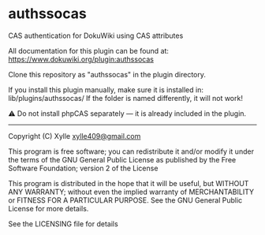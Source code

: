 authssocas
===========

CAS authentication for DokuWiki using CAS attributes

All documentation for this plugin can be found at:
https://www.dokuwiki.org/plugin:authssocas

Clone this repository as "authssocas" in the plugin directory.

If you install this plugin manually, make sure it is installed in:
lib/plugins/authssocas/
If the folder is named differently, it will not work!

⚠️ Do not install phpCAS separately — it is already included in the plugin.


----
Copyright (C) Xylle <xylle409@gmail.com>

This program is free software; you can redistribute it and/or modify
it under the terms of the GNU General Public License as published by
the Free Software Foundation; version 2 of the License

This program is distributed in the hope that it will be useful,
but WITHOUT ANY WARRANTY; without even the implied warranty of
MERCHANTABILITY or FITNESS FOR A PARTICULAR PURPOSE.  See the
GNU General Public License for more details.

See the LICENSING file for details
